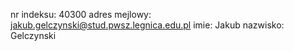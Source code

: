 nr indeksu: 40300
adres mejlowy: jakub.gelczynski@stud.pwsz.legnica.edu.pl
imie: Jakub
nazwisko: Gelczynski
